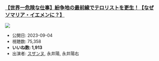 ### [【世界一危険な仕事】紛争地の最前線でテロリストを更生！【なぜソマリア・イエメンに？】](https://www.youtube.com/watch?v=GB6lXZWLchY)
[![](https://img.youtube.com/vi/GB6lXZWLchY/sddefault.jpg)](https://www.youtube.com/watch?v=GB6lXZWLchY)
-   公開日: 2023-09-04
-   視聴数: 75,358
-   **いいね数: 1,913**
-   出演者: [スザンヌ](/rehacq_fan/people/スザンヌ "wikilink"), 永井陽, 永井陽右
